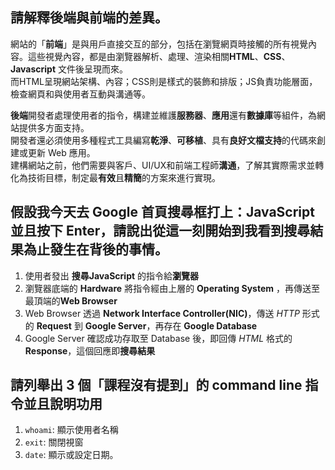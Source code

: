 
## 請解釋後端與前端的差異。
網站的「**前端**」是與用戶直接交互的部分，包括在瀏覽網頁時接觸的所有視覺內容。這些視覺內容，都是由瀏覽器解析、處理、渲染相關**HTML**、**CSS**、**Javascript** 文件後呈現而來。  
而HTML呈現網站架構、內容；CSS則是樣式的裝飾和排版；JS負責功能層面，檢查網頁和與使用者互動與溝通等。
 
 
**後端**開發者處理使用者的指令，構建並維護**服務器**、**應用**還有**數據庫**等組件，為網站提供多方面支持。  
開發者還必須使用多種程式工具編寫**乾淨**、**可移植**、具有**良好文檔支持**的代碼來創建或更新 Web 應用。  
建構網站之前，他們需要與客戶、UI/UX和前端工程師**溝通**，了解其實際需求並轉化為技術目標，制定最**有效**且**精簡**的方案來進行實現。


## 假設我今天去 Google 首頁搜尋框打上：JavaScript 並且按下 Enter，請說出從這一刻開始到我看到搜尋結果為止發生在背後的事情。
1. 使用者發出 **搜尋JavaScript** 的指令給**瀏覽器**
2. 瀏覽器底端的 **Hardware** 將指令經由上層的 **Operating System** ，再傳送至最頂端的**Web Browser**
3. Web Browser 透過 **Network Interface Controller(NIC)**，傳送 *HTTP* 形式的 **Request** 到 **Google Server**，再存在 **Google Database** 
4. Google Server 確認成功存取至 Database 後，即回傳 *HTML* 格式的 **Response**，這個回應即**搜尋結果**
 


## 請列舉出 3 個「課程沒有提到」的 command line 指令並且說明功用
1. ```whoami```: 顯示使用者名稱
2. ```exit```: 關閉視窗
3. ```date```: 顯示或設定日期。